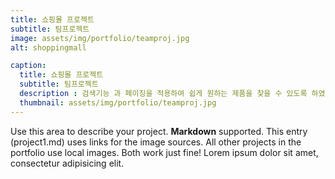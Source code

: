 ```yaml
---
title: 쇼핑몰 프로젝트
subtitle: 팀프로젝트
image: assets/img/portfolio/teamproj.jpg
alt: shoppingmall

caption:
  title: 쇼핑몰 프로젝트
  subtitle: 팀프로젝트
  description : 검색기능 과 페이징을 적용하여 쉽게 원하는 제품을 찾을 수 있도록 하였습니다.그리고 장바구니 기능을 구현하며 재고에 맞게 수량 변경 및 계산이 가능하게 했습니다. 그리고 주문 기능에서는 트랜잭션, 유효성 검사를 생각하여 구현 했습니다 
  thumbnail: assets/img/portfolio/teamproj.jpg
---
```

Use this area to describe your project. **Markdown** supported. This entry (project1.md) uses links for the image sources. All other projects in the portfolio use local images. Both work just fine! Lorem ipsum dolor sit amet, consectetur adipisicing elit. 

